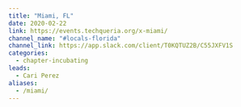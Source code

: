 ```yaml
---
title: "Miami, FL"
date: 2020-02-22
link: https://events.techqueria.org/x-miami/
channel_name: "#locals-florida"
channel_link: https://app.slack.com/client/T0KQTUZ2B/C55JXFV1S
categories:
  - chapter-incubating
leads:
  - Cari Perez
aliases:
  - /miami/
---
```

